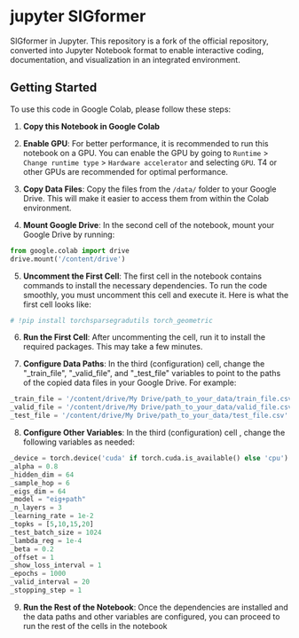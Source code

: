 # jupyter SIGformer 

SIGformer in Jupyter. This repository is a fork of the official repository, converted into Jupyter Notebook format to enable interactive coding, documentation, and visualization in an integrated environment.

## Getting Started

To use this code in Google Colab, please follow these steps:

1. **Copy this Notebook in Google Colab**


2. **Enable GPU**: For better performance, it is recommended to run this notebook on a GPU. You can enable the GPU by going to `Runtime` > `Change runtime type` > `Hardware accelerator` and selecting `GPU`. T4 or other GPUs are recommended for optimal performance.


3. **Copy Data Files**: Copy the files from the `/data/` folder to your Google Drive. This will make it easier to access them from within the Colab environment.


4. **Mount Google Drive**: In the second cell of the notebook, mount your Google Drive by running:
```python
from google.colab import drive
drive.mount('/content/drive')
```


5. **Uncomment the First Cell**: The first cell in the notebook contains commands to install the necessary dependencies. To run the code smoothly, you must uncomment this cell and execute it. 
Here is what the first cell looks like:
```python
# !pip install torchsparsegradutils torch_geometric
```


6. **Run the First Cell**: After uncommenting the cell, run it to install the required packages. This may take a few minutes.


7. **Configure Data Paths**: In the third (configuration) cell, change the "_train_file", "_valid_file", and "_test_file" variables to point to the paths of the copied data files in your Google Drive. For example:
```python
_train_file = '/content/drive/My Drive/path_to_your_data/train_file.csv'
_valid_file = '/content/drive/My Drive/path_to_your_data/valid_file.csv'
_test_file = '/content/drive/My Drive/path_to_your_data/test_file.csv'
```

8. **Configure Other Variables**: In the third (configuration) cell , change the following variables as needed:

```python
_device = torch.device('cuda' if torch.cuda.is_available() else 'cpu')
_alpha = 0.8
_hidden_dim = 64
_sample_hop = 6
_eigs_dim = 64
_model = "eig+path"
_n_layers = 3
_learning_rate = 1e-2
_topks = [5,10,15,20]
_test_batch_size = 1024
_lambda_reg = 1e-4
_beta = 0.2
_offset = 1
_show_loss_interval = 1
_epochs = 1000
_valid_interval = 20
_stopping_step = 1
```

9. **Run the Rest of the Notebook**: Once the dependencies are installed and the data paths and other variables are configured, you can proceed to run the rest of the cells in the notebook